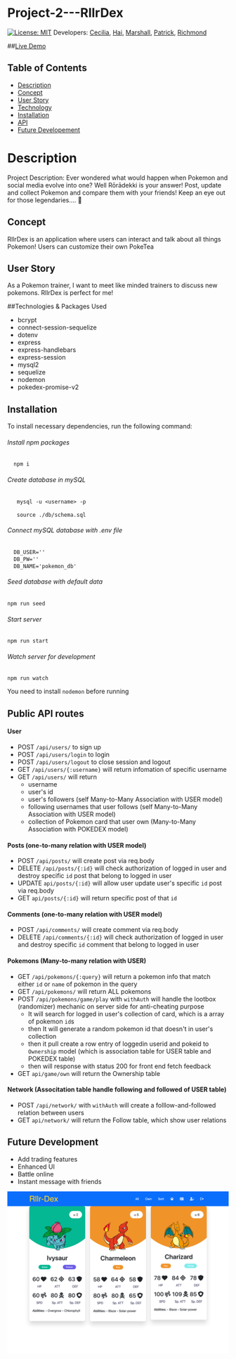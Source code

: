 # Project-2---RllrDex
 [![License: MIT](https://img.shields.io/badge/License-MIT-yellow.svg)](https://opensource.org/licenses/MIT)
Developers: [Cecilia](https://github.com/responsibleparty), [Hai](https://github.com/caubenondo), [Marshall](https://github.com/marshall-rust), [Patrick](https://github.com/monacoglynn), [Richmond](https://github.com/richmonddz)



##[Live Demo](https://project2-rllr.herokuapp.com/)
  ## Table of Contents
  * [Description](#Description)
  * [Concept](#Concept)
  * [User Story](#UserStory)
  * [Technology](#Tech)
  * [Installation](#Installation)
  * [API](#API)
  * [Future Developement](#Future)
# Description<a name='Description'></a>

Project Description: Ever wondered what would happen when Pokemon and social media evolve into one? Well  Rōrādekki is your answer! Post, update and collect Pokemon and compare them with your friends! Keep an eye out for those legendaries…. 👀

## Concept <a name='Concept'></a>
RllrDex is an application where users can interact and talk about all things Pokemon! Users can customize their own PokeTea

## User Story <a name='UserStory'></a>
As a Pokemon trainer, I want to meet like minded trainers to discuss new pokemons. RllrDex is perfect for me!


##Technologies & Packages Used <a name='Tech'></a>
- bcrypt
- connect-session-sequelize
- dotenv
- express
- express-handlebars
- express-session
- mysql2
- sequelize
- nodemon
- pokedex-promise-v2

## Installation <a name='Installation'></a>
 To install necessary dependencies, run the following command:
  ###### Install npm packages
  ```
    npm i
  ```
  
  ###### Create database in mySQL
 ```
    mysql -u <username> -p
 ```
 ```
    source ./db/schema.sql
 ```
 ###### Connect mySQL database with .env file
  ```
    DB_USER=''
    DB_PW=''
    DB_NAME='pokemon_db'
  ```
 ###### Seed database with default data
```
npm run seed
```
###### Start server
```
npm run start
```
###### Watch server for development
```
npm run watch
```
You need to install `nodemon` before running
## Public API routes <a name='API'></a>
#### User
- POST `/api/users/` to sign up
- POST `/api/users/login` to login
- POST `/api/users/logout` to close session and logout  
- GET `/api/users/{:username}` will return infomation of specific username
- GET `/api/users/` will return 
    - username 
    - user's id  
    - user's followers (self Many-to-Many Association with USER model)
    - following usernames that user follows (self Many-to-Many Association with USER model)
    - collection of Pokemon card that user own (Many-to-Many Association with POKEDEX model)
#### Posts (one-to-many relation with USER model)
- POST `/api/posts/` will create post via req.body
- DELETE `/api/posts/{:id}` will check authorization of logged in user and destroy specific `id` post that belong to logged in user
- UPDATE `api/posts/{:id}` will allow user update user's specific `id` post via req.body
- GET `api/posts/{:id}` will return specific post of that `id` 
#### Comments (one-to-many relation with USER model)
- POST `/api/comments/` will create comment via req.body
- DELETE `/api/comments/{:id}` will check authorization of logged in user and destroy specific `id` comment that belong to logged in user
#### Pokemons (Many-to-many relation with USER)
- GET `/api/pokemons/{:query}` will return a pokemon info that match either `id` or `name` of pokemon in the query
- GET `/api/pokemons/` will return ALL pokemons
- POST `/api/pokemons/game/play` with `withAuth` will handle the lootbox (randomizer) mechanic on server side for anti-cheating purpose
    - It will search for logged in user's collection of card, which is a array of pokemon `id`s
    - then It will generate a random pokemon id that doesn't in user's collection
    - then it pull create a row entry of loggedin userid and pokeid to `Ownership` model (which is association table for USER table and POKEDEX table)
    - then will response with status 200 for front end fetch feedback   
- GET `api/game/own` will return the Ownership table
#### Network (Associtation table handle following and followed of USER table)
- POST `/api/network/` with `withAuth` will create a folllow-and-followed relation between users
- GET `api/network/` will return the Follow table, which show user relations 

## Future Development <a name='Future'></a>
- Add trading features
- Enhanced UI
- Battle online
- Instant message with friends 

![splash-page](public/images/splash.png)


